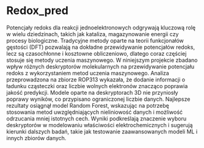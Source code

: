 # Redox_pred

Potencjały redoks dla reakcji jednoelektronowych odgrywają kluczową rolę w wielu dziedzinach, takich jak kataliza, magazynowanie energii czy procesy biologiczne. Tradycyjne metody oparte na teorii funkcjonałów gęstości (DFT) pozwalają na dokładne przewidywanie potencjałów redoks, lecz są czasochłonne i kosztowne obliczeniowo, dlatego coraz częściej stosuje się metody uczenia maszynowego. W niniejszym projekcie zbadano wpływ różnych deskryptorów molekularnych na przewidywanie potencjału redoks z wykorzystaniem metod uczenia maszynowego. Analiza przeprowadzona na zbiorze ROP313 wykazała, że dodanie informacji o ładunku cząsteczki oraz liczbie wolnych elektronów znacząco poprawia jakość predykcji. Modele oparte na deskryptorach 3D nie przyniosły poprawy wyników, co przypisano ograniczonej liczbie danych. Najlepsze rezultaty osiągnął model Random Forest, wskazując na potrzebę stosowania metod uwzględniających nieliniowość danych i możliwość odrzucania mniej istotnych cech. Wyniki podkreślają znaczenie wyboru deskryptorów w modelowaniu właściwości elektrochemicznych i sugerują kierunki dalszych badań, takie jak testowanie zaawansowanych modeli ML i innych zbiorów danych.

